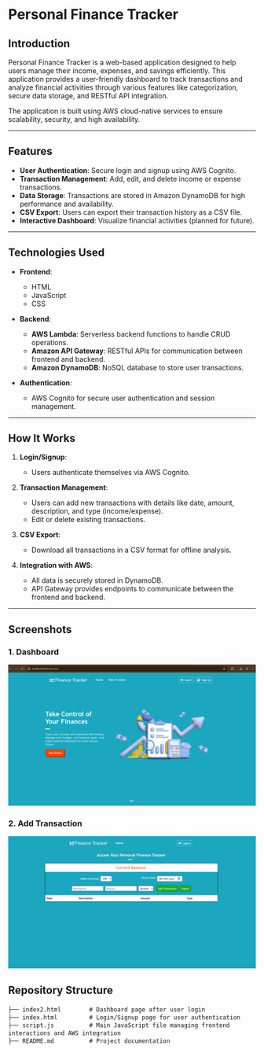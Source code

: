 # Personal Finance Tracker  

## **Introduction**  
Personal Finance Tracker is a web-based application designed to help users manage their income, expenses, and savings efficiently. This application provides a user-friendly dashboard to track transactions and analyze financial activities through various features like categorization, secure data storage, and RESTful API integration.  

The application is built using AWS cloud-native services to ensure scalability, security, and high availability.  

---

## **Features**  
- **User Authentication**: Secure login and signup using AWS Cognito.  
- **Transaction Management**: Add, edit, and delete income or expense transactions.  
- **Data Storage**: Transactions are stored in Amazon DynamoDB for high performance and availability.  
- **CSV Export**: Users can export their transaction history as a CSV file.  
- **Interactive Dashboard**: Visualize financial activities (planned for future).  

---

## **Technologies Used**  
- **Frontend**:  
  - HTML  
  - JavaScript  
  - CSS  

- **Backend**:  
  - **AWS Lambda**: Serverless backend functions to handle CRUD operations.  
  - **Amazon API Gateway**: RESTful APIs for communication between frontend and backend.  
  - **Amazon DynamoDB**: NoSQL database to store user transactions.  

- **Authentication**:  
  - AWS Cognito for secure user authentication and session management.  

---

## **How It Works**  
1. **Login/Signup**:  
   - Users authenticate themselves via AWS Cognito.  

2. **Transaction Management**:  
   - Users can add new transactions with details like date, amount, description, and type (income/expense).  
   - Edit or delete existing transactions.  

3. **CSV Export**:  
   - Download all transactions in a CSV format for offline analysis.  

4. **Integration with AWS**:  
   - All data is securely stored in DynamoDB.  
   - API Gateway provides endpoints to communicate between the frontend and backend.  

---

## Screenshots

### 1. Dashboard
![Dashboard Screenshot](images/dashboard.jpg)

### 2. Add Transaction
![Add Transaction Screenshot](images/add_transaction.jpg)

## **Repository Structure**  
```plaintext
├── index2.html        # Dashboard page after user login  
├── index.html         # Login/Signup page for user authentication  
├── script.js          # Main JavaScript file managing frontend interactions and AWS integration  
├── README.md          # Project documentation  
